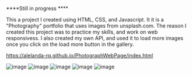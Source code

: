  
 ****Still in progress ****
 
 
 
 This a project I created using HTML, CSS, and Javascript. It it is a "Photography" portfolio that uses images from unsplash.com. The reason I created this project was to practice my skills, and work on web responsivess. I also created my own API, and used it to load more images once you click on the load more button in the gallery.

https://alelanda-rq.github.io/PhotographWebPage/index.html

![image](https://user-images.githubusercontent.com/98127121/182915567-914a8f61-ffb1-4a97-8801-99bff55fb5a1.png)
![image](https://user-images.githubusercontent.com/98127121/182914696-f75b3ac6-ae4e-4497-8da3-4f3a1b83b983.png)
![image](https://user-images.githubusercontent.com/98127121/182914748-76b7a820-e0cd-4567-84b1-de049409947f.png)
![image](https://user-images.githubusercontent.com/98127121/184676172-79ad9a49-973b-4b3a-8722-22b5022ef256.png)
![image](https://user-images.githubusercontent.com/98127121/184676219-317ac4c2-48cc-4d8a-a48d-eebc1f1711bd.png)



